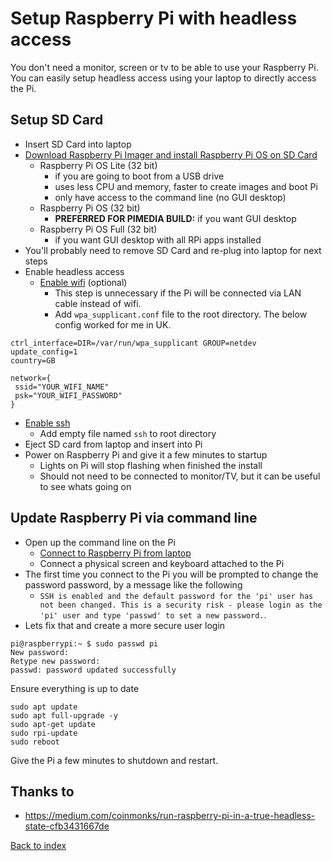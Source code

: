 # Setup Raspberry Pi with headless access

You don't need a monitor, screen or tv to be able to use your Raspberry Pi. You can easily setup headless access using your laptop to directly access the Pi.

## Setup SD Card

* Insert SD Card into laptop
* [Download Raspberry Pi Imager and install Raspberry Pi OS on SD Card](https://www.raspberrypi.org/downloads/)
  * Raspberry Pi OS Lite (32 bit)
    * if you are going to boot from a USB drive
    * uses less CPU and memory, faster to create images and boot Pi
    * only have access to the command line (no GUI desktop)
  * Raspberry Pi OS (32 bit)
    * **PREFERRED FOR PIMEDIA BUILD:** if you want GUI desktop
  * Raspberry Pi OS Full (32 bit)
    * if you want GUI desktop with all RPi apps installed
* You'll probably need to remove SD Card and re-plug into laptop for next steps
* Enable headless access
  * [Enable wifi](https://www.raspberrypi.org/documentation/configuration/wireless/headless.md) (optional)
    * This step is unnecessary if the Pi will be connected via LAN cable instead of wifi.
    * Add `wpa_supplicant.conf` file to the root directory. 
    The below config worked for me in UK.
```
ctrl_interface=DIR=/var/run/wpa_supplicant GROUP=netdev
update_config=1
country=GB

network={
 ssid="YOUR_WIFI_NAME"
 psk="YOUR_WIFI_PASSWORD"
}
```
  * [Enable ssh](https://www.raspberrypi.org/documentation/remote-access/ssh/README.md)
    * Add empty file named `ssh` to root directory
* Eject SD card from laptop and insert into Pi
* Power on Raspberry Pi and give it a few minutes to startup
  * Lights on Pi will stop flashing when finished the install
  * Should not need to be connected to monitor/TV, but it can be useful to see whats going on

## Update Raspberry Pi via command line

* Open up the command line on the Pi
  * [Connect to Raspberry Pi from laptop](02_connect_to_raspberry_pi_from_laptop.md)
  * Connect a physical screen and keyboard attached to the Pi
* The first time you connect to the Pi you will be prompted to change the password password, by a message like the following
  * `SSH is enabled and the default password for the 'pi' user has not been changed. This is a security risk - please login as the 'pi' user and type 'passwd' to set a new password.`. 
* Lets fix that and create a more secure user login

```
pi@raspberrypi:~ $ sudo passwd pi
New password: 
Retype new password: 
passwd: password updated successfully
```

Ensure everything is up to date

```
sudo apt update
sudo apt full-upgrade -y
sudo apt-get update
sudo rpi-update
sudo reboot
```

Give the Pi a few minutes to shutdown and restart.

## Thanks to

* https://medium.com/coinmonks/run-raspberry-pi-in-a-true-headless-state-cfb3431667de

[Back to index](index.md)
